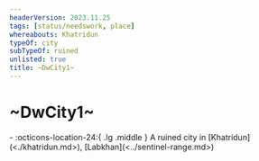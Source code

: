 ```yaml
---
headerVersion: 2023.11.25
tags: [status/needswork, place]
whereabouts: Khatridun
typeOf: city
subTypeOf: ruined
unlisted: true
title: ~DwCity1~
---
```

# ~DwCity1~
<div class="grid cards ext-narrow-margin ext-one-column" markdown>
-    :octicons-location-24:{ .lg .middle } A ruined city in [Khatridun](<./khatridun.md>), [Labkhan](<../sentinel-range.md>)  
</div>


